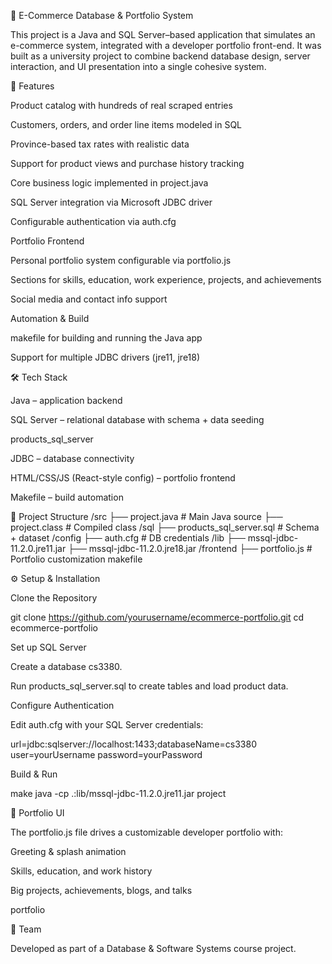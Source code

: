 🛒 E-Commerce Database & Portfolio System

This project is a Java and SQL Server–based application that simulates an e-commerce system, integrated with a developer portfolio front-end. It was built as a university project to combine backend database design, server interaction, and UI presentation into a single cohesive system.

🚀 Features

Product catalog with hundreds of real scraped entries

Customers, orders, and order line items modeled in SQL

Province-based tax rates with realistic data

Support for product views and purchase history tracking


Core business logic implemented in project.java

SQL Server integration via Microsoft JDBC driver

Configurable authentication via auth.cfg

Portfolio Frontend

Personal portfolio system configurable via portfolio.js

Sections for skills, education, work experience, projects, and achievements

Social media and contact info support

Automation & Build

makefile for building and running the Java app

Support for multiple JDBC drivers (jre11, jre18)

🛠️ Tech Stack

Java – application backend

SQL Server – relational database with schema + data seeding

products_sql_server

JDBC – database connectivity

HTML/CSS/JS (React-style config) – portfolio frontend

Makefile – build automation

📂 Project Structure
/src
  ├── project.java        # Main Java source
  ├── project.class       # Compiled class
/sql
  ├── products_sql_server.sql  # Schema + dataset
/config
  ├── auth.cfg            # DB credentials
/lib
  ├── mssql-jdbc-11.2.0.jre11.jar
  ├── mssql-jdbc-11.2.0.jre18.jar
/frontend
  ├── portfolio.js        # Portfolio customization
makefile

⚙️ Setup & Installation

Clone the Repository

git clone https://github.com/yourusername/ecommerce-portfolio.git
cd ecommerce-portfolio


Set up SQL Server

Create a database cs3380.

Run products_sql_server.sql to create tables and load product data.

Configure Authentication

Edit auth.cfg with your SQL Server credentials:

url=jdbc:sqlserver://localhost:1433;databaseName=cs3380
user=yourUsername
password=yourPassword


Build & Run

make
java -cp .:lib/mssql-jdbc-11.2.0.jre11.jar project

📸 Portfolio UI

The portfolio.js file drives a customizable developer portfolio with:

Greeting & splash animation

Skills, education, and work history

Big projects, achievements, blogs, and talks

portfolio

👥 Team

Developed as part of a Database & Software Systems course project.
